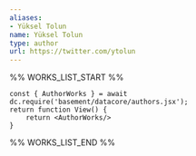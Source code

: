 ```yaml
---
aliases:
- Yüksel Tolun
name: Yüksel Tolun
type: author
url: https://twitter.com/ytolun
---
```



%% WORKS_LIST_START %%

```datacorejsx
const { AuthorWorks } = await dc.require('basement/datacore/authors.jsx');
return function View() {
    return <AuthorWorks/>
}
```
%% WORKS_LIST_END %%